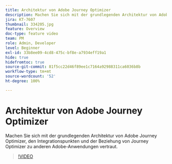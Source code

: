 ```yaml
---
title: Architektur von Adobe Journey Optimizer
description: Machen Sie sich mit der grundlegenden Architektur von Adobe Journey Optimizer, den Integrationspunkten und der Beziehung von Journey Optimizer zu anderen Adobe-Anwendungen vertraut.
jira: KT-7607
thumbnail: 334205.jpg
feature: Overview
doc-type: feature video
team: PM
role: Admin, Developer
level: Beginner
exl-id: 33b8ee09-4cd8-475c-bf8e-a7934eff19a1
hide: true
hidefromtoc: true
source-git-commit: 81f5cc22d46f89ee1c7164a92988311ca6036b8b
workflow-type: tm+mt
source-wordcount: '52'
ht-degree: 100%

---
```


# Architektur von Adobe Journey Optimizer

Machen Sie sich mit der grundlegenden Architektur von Adobe Journey Optimizer, den Integrationspunkten und der Beziehung von Journey Optimizer zu anderen Adobe-Anwendungen vertraut.

>[!VIDEO](https://video.tv.adobe.com/v/334205?quality=12&learn=on)
